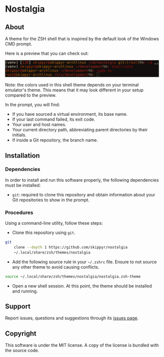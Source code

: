 # Nostalgia
## About
A theme for the ZSH shell that is inspired by the default look of the Windows
CMD prompt.

Here is a preview that you can check out:

![](preview.webp)

Note: the colors used in this shell theme depends on your terminal emulator's
      theme. This means that it may look different in your setup compared to the
      preview.

In the prompt, you will find:

- If you have sourced a virtual environment, its base name.
- If your last command failed, its exit code.
- Your user and host names.
- Your current directory path, abbreviating parent directories by their
  initials.
- If inside a Git repository, the branch name.

## Installation
### Dependencies
In order to install and run this software properly, the following dependencies
must be installed:

- `git`: required to clone this repository and obtain information about your
         Git repositories to show in the prompt.

### Procedures
Using a command-line utility, follow these steps:

- Clone this repository using `git`.

```bash
git                                                                            \
    clone --depth 1 https://github.com/skippyr/nostalgia                       \
    ~/.local/share/zsh/themes/nostalgia
```

- Add the following source rule in your `~/.zshrc` file. Ensure to not source
  any other theme to avoid causing conflicts.

```bash
source ~/.local/share/zsh/themes/nostalgia/nostalgia.zsh-theme
```

- Open a new shell session. At this point, the theme should be installed and
  running.

## Support
Report issues, questions and suggestions through its [issues page](https://github.com/skippyr/nostalgia/issues).

## Copyright
This software is under the MIT license. A copy of the license is bundled with
the source code.
